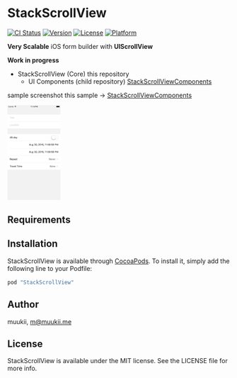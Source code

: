# StackScrollView

[![CI Status](http://img.shields.io/travis/muukii/StackScrollView.svg?style=flat)](https://travis-ci.org/muukii/StackScrollView)
[![Version](https://img.shields.io/cocoapods/v/StackScrollView.svg?style=flat)](http://cocoapods.org/pods/StackScrollView)
[![License](https://img.shields.io/cocoapods/l/StackScrollView.svg?style=flat)](http://cocoapods.org/pods/StackScrollView)
[![Platform](https://img.shields.io/cocoapods/p/StackScrollView.svg?style=flat)](http://cocoapods.org/pods/StackScrollView)

**Very Scalable** iOS form builder with **UIScrollView**

**Work in progress**

- StackScrollView (Core) this repository
    - UI Components (child repository) [StackScrollViewComponents](https://github.com/muukii/StackScrollViewComponents)

sample screenshot
this sample -> [StackScrollViewComponents](https://github.com/muukii/StackScrollViewComponents)

<img src="shot.png" width=120>

## Requirements

## Installation

StackScrollView is available through [CocoaPods](http://cocoapods.org). To install
it, simply add the following line to your Podfile:

```ruby
pod "StackScrollView"
```

## Author

muukii, m@muukii.me

## License

StackScrollView is available under the MIT license. See the LICENSE file for more info.
